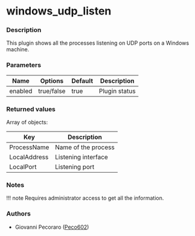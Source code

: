 # windows_udp_listen

### Description
This plugin shows all the processes listening on UDP ports on a Windows machine.

### Parameters
| Name | Options | Default | Description |
| ---- | ------- | ------- | ----------- |
| enabled | true/false | true | Plugin status |

### Returned values
Array of objects:

| Key | Description |
| --- | ----------- |
| ProcessName | Name of the process |
| LocalAddress | Listening interface |
| LocalPort | Listening port |

### Notes
!!! note
    Requires administrator access to get all the information.

### Authors
- Giovanni Pecoraro ([Peco602](https://github.com/peco602))
